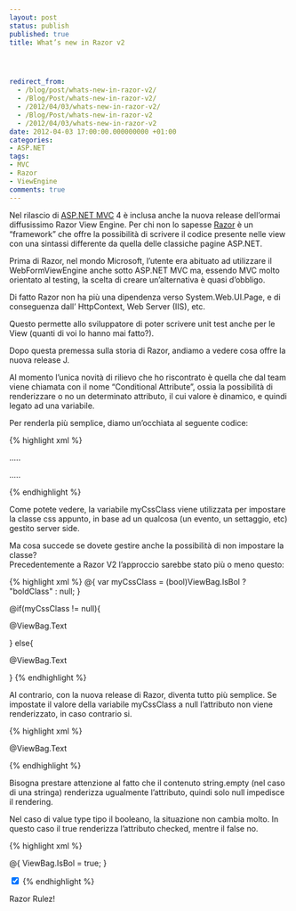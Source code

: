 ```yaml
---
layout: post
status: publish
published: true
title: What’s new in Razor v2




redirect_from: 
  - /blog/post/whats-new-in-razor-v2/
  - /Blog/Post/whats-new-in-razor-v2/
  - /2012/04/03/whats-new-in-razor-v2/
  - /Blog/Post/whats-new-in-razor-v2
  - /2012/04/03/whats-new-in-razor-v2
date: 2012-04-03 17:00:00.000000000 +01:00
categories:
- ASP.NET
tags:
- MVC
- Razor
- ViewEngine
comments: true
---
```

<p>Nel rilascio di <a title="ASP.NET MVC" href="http://tostring.it/tags/archive/mvc">ASP.NET MVC</a> 4 è inclusa anche la nuova release dell’ormai diffusissimo Razor View Engine. Per chi non lo sapesse <a title="Razor&#39;s post" href="http://tostring.it/tags/archive/razor" rel="tag" target="_blank">Razor</a> è un “framework” che offre la possibilità di scrivere il codice presente nelle view con una sintassi differente da quella delle classiche pagine ASP.NET. </p>

<p>Prima di Razor, nel mondo Microsoft, l’utente era abituato ad utilizzare il WebFormViewEngine anche sotto ASP.NET MVC ma, essendo MVC molto orientato al testing, la scelta di creare un’alternativa è quasi d’obbligo.</p>

<p>Di fatto Razor non ha più una dipendenza verso System.Web.UI.Page, e di conseguenza dall’ HttpContext, Web Server (IIS), etc. </p>

<p>Questo permette allo sviluppatore di poter scrivere unit test anche per le View (quanti di voi lo hanno mai fatto?).</p>

<p>Dopo questa premessa sulla storia di Razor, andiamo a vedere cosa offre la nuova release J.</p>

<p>Al momento l’unica novità di rilievo che ho riscontrato è quella che dal team viene chiamata con il nome “Conditional Attribute”, ossia la possibilità di renderizzare o no un determinato attributo, il cui valore è dinamico, e quindi legato ad una variabile.</p>

<p>Per renderla più semplice, diamo un’occhiata al seguente codice:</p>

{% highlight xml %}
<!-- Nome della classe css presa da una variabile -->
<p class="@myCssClass">.....</p>


<!-- markup necessario in caso la variabile sia nulla -->
<p>.....</p>
{% endhighlight %}
<p>Come potete vedere, la variabile myCssClass viene utilizzata per impostare la classe css appunto, in base ad un qualcosa (un evento, un settaggio, etc) gestito server side.</p>

<p>Ma cosa succede se dovete gestire anche la possibilità di non impostare la classe? 
  <br />Precedentemente a Razor V2 l’approccio sarebbe stato più o meno questo:</p>

{% highlight xml %}
@{
    var myCssClass = (bool)ViewBag.IsBol ? "boldClass" : null;
}

@if(myCssClass != null){
    <p class="@myCssClass">@ViewBag.Text</p>
}
else{
    <p>@ViewBag.Text</p>
}
{% endhighlight %}
<p>Al contrario, con la nuova release di Razor, diventa tutto più semplice. Se impostate il valore della variabile myCssClass a null l’attributo non viene renderizzato, in caso contrario si.</p>

{% highlight xml %}
<p class="@myCssClass">@ViewBag.Text</p>
{% endhighlight %}
<p>Bisogna prestare attenzione al fatto che il contenuto string.empty (nel caso di una stringa) renderizza ugualmente l’attributo, quindi solo null impedisce il rendering.</p>

<p>Nel caso di value type tipo il booleano, la situazione non cambia molto. In questo caso il true renderizza l’attributo checked, mentre il false no.</p>

{% highlight xml %}
<!-- codice con -->

@{
    ViewBag.IsBol = true;
}

<input type="checkbox" checked="@ViewBag.IsBol" />
{% endhighlight %}
<p>Razor Rulez!</p>
